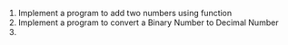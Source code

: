 1. Implement a program to add two numbers using function
2. Implement a program to convert a Binary Number to Decimal Number
3. 
